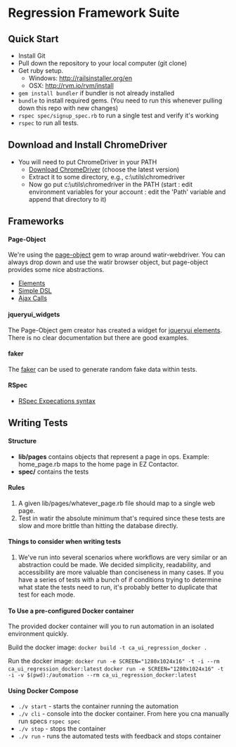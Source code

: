 # Regression Framework Suite

## Quick Start
* Install Git
* Pull down the repository to your local computer (git clone)
* Get ruby setup.  
	* Windows: http://railsinstaller.org/en
	* OSX: http://rvm.io/rvm/install
* `gem install bundler` if bundler is not already installed
* `bundle` to install required gems.  (You need to run this whenever pulling down this repo with new changes)
* `rspec spec/signup_spec.rb` to run a single test and verify it's working
* `rspec` to run all tests.

## Download and Install ChromeDriver
* You will need to put ChromeDriver in your PATH
	* [Download ChromeDriver](http://chromedriver.chromium.org/downloads) (choose the latest version)
	* Extract it to some directory, e.g., c:\utils\chromedriver
	* Now go put c:\utils\chromedriver in the PATH (start : edit environment variables for your account : edit the 'Path' variable and append that directory to it)

## Frameworks

#### Page-Object

We're using the [page-object](https://github.com/cheezy/page-object) gem to wrap around watir-webdriver.  You can always drop down and use the watir browser object, but page-object provides some nice abstractions.

* [Elements](https://github.com/cheezy/page-object/wiki/Elements)
* [Simple DSL](https://github.com/cheezy/page-object/wiki/Simple-DSL)
* [Ajax Calls](https://github.com/cheezy/page-object/wiki/Ajax-Calls)

#### jqueryui_widgets

The Page-Object gem creator has created a widget for [jqueryui elements](https://github.com/cheezy/jqueryui_widgets/tree/master/lib/jqueryui_widgets). There is no clear documentation but there are good examples.

#### faker
The [faker](https://github.com/stympy/faker) can be used to generate random fake data within tests.

#### RSpec

* [RSpec Expecations syntax](https://www.relishapp.com/rspec/rspec-expectations/docs/built-in-matchers)

## Writing Tests

#### Structure
* **lib/pages** contains objects that represent a page in ops.  Example: home_page.rb maps to the home page in EZ Contactor.
* **spec/** contains the tests

#### Rules
1. A given lib/pages/whatever_page.rb file should map to a single web page.
1. Test in watir the absolute minimum that's required since these tests are slow and more brittle than hitting the database directly.
 
#### Things to consider when writing tests
1. We've run into several scenarios where workflows are very similar or an abstraction could be made. We decided simplicity, readability, and accessibility are more valuable than conciseness in many cases. If you have a series of tests with a bunch of if conditions trying to determine what state the tests need to run, it's probably better to duplicate that test for each mode. 

#### To Use a pre-configured Docker container

The provided docker container will you to run automation in an isolated environment quickly.

Build the docker image:
`docker build -t ca_ui_regression_docker .`

Run the docker image:
`docker run -e SCREEN="1280x1024x16" -t -i --rm ca_ui_regression_docker:latest`
`docker run -e SCREEN="1280x1024x16" -t -i -v $(pwd):/automation --rm ca_ui_regression_docker:latest`

#### Using Docker Compose

* `./v start` - starts the container running the automation
* `./v cli` - console into the docker container. From here you cna manually run specs `rspec spec`
* `./v stop` - stops the container
* `./v run` - runs the automated tests with feedback and stops container
